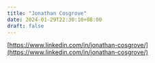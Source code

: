 ```yaml
---
title: "Jonathan Cosgrove"
date: 2024-01-29T22:30:10+08:00
draft: false
---
```


[https://www.linkedin.com/in/jonathan-cosgrove/](https://www.linkedin.com/in/jonathan-cosgrove/)

